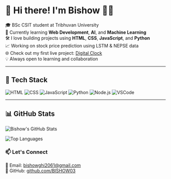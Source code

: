# 👋 Hi there! I'm Bishow 👨‍💻

🎓 BSc CSIT student at Tribhuvan University  
🌱 Currently learning **Web Development**, **AI**, and **Machine Learning**  
🛠️ I love building projects using **HTML**, **CSS**, **JavaScript**, and **Python**  
📈 Working on stock price prediction using LSTM & NEPSE data  
🌐 Check out my first live project: [Digital Clock](https://bishow03.github.io/digital-clock/)  
💡 Always open to learning and collaboration

---

## 🚀 Tech Stack

![HTML](https://img.shields.io/badge/HTML-E34F26?style=for-the-badge&logo=html5&logoColor=white)
![CSS](https://img.shields.io/badge/CSS-1572B6?style=for-the-badge&logo=css3&logoColor=white)
![JavaScript](https://img.shields.io/badge/JavaScript-F7DF1E?style=for-the-badge&logo=javascript&logoColor=black)
![Python](https://img.shields.io/badge/Python-3776AB?style=for-the-badge&logo=python&logoColor=white)
![Node.js](https://img.shields.io/badge/Node.js-339933?style=for-the-badge&logo=nodedotjs&logoColor=white)
![VSCode](https://img.shields.io/badge/VS%20Code-007ACC?style=for-the-badge&logo=visualstudiocode&logoColor=white)

---

## 📊 GitHub Stats

![Bishow's GitHub Stats](https://github-readme-stats.vercel.app/api?username=BISHOW03&show_icons=true&theme=tokyonight)

![Top Languages](https://github-readme-stats.vercel.app/api/top-langs/?username=BISHOW03&layout=compact&theme=tokyonight)

### 📫 Let's Connect

📧 Email: bishowghi2061@gmail.com  
🔗 GitHub: [github.com/BISHOW03](https://github.com/BISHOW03)

